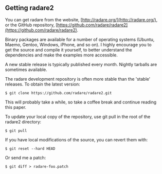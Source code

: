 ## Getting radare2

You can get radare from the website, [http://radare.org/](http://radare.org/), or the GitHub repository, [https://github.com/radare/radare2](https://github.com/radare/radare2).

Binary packages are available for a number of operating systems (Ubuntu, Maemo, Gentoo, Windows, iPhone, and so on). I highly encourage you to get the source and compile it yourself, to better understand the dependencies and make the examples more accessible.

A new stable release is typically published every month. Nightly tarballs are sometimes available.

The radare development repository is often more stable than the 'stable' releases. To obtain the latest version:

    $ git clone https://github.com/radare/radare2.git

This will probably take a while, so take a coffee break and continue reading this paper.

To update your local copy of the repository, use git pull in the root of the radare2 directory:

    $ git pull

If you have local modifications of the source, you can revert them with:

    $ git reset --hard HEAD

Or send me a patch:

    $ git diff > radare-foo.patch

